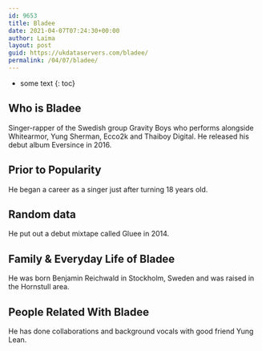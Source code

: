 ```yaml
---
id: 9653
title: Bladee
date: 2021-04-07T07:24:30+00:00
author: Laima
layout: post
guid: https://ukdataservers.com/bladee/
permalink: /04/07/bladee/
---
```


* some text
{: toc}


## Who is Bladee
                  
                  
                  
Singer-rapper of the Swedish group Gravity Boys who performs alongside Whitearmor, Yung Sherman, Ecco2k and Thaiboy Digital. He released his debut album Eversince in 2016.
                  
              
            
              
            
                
                
                
## Prior to Popularity
                  
                  
                  
He began a career as a singer just after turning 18 years old.
                  
              
            
              
            
                
                
                
## Random data
                  
                  
                  
He put out a debut mixtape called Gluee in 2014.
                  
              
            
              
            
                
                
                
## Family & Everyday Life of Bladee
                  
                  
                  
He was born Benjamin Reichwald in Stockholm, Sweden and was raised in the Hornstull area.
                  
              
            
              
            
                
                
                
## People Related With Bladee
                  
                  
                  
He has done collaborations and background vocals with good friend Yung Lean.
                  
              
            
              
            
                
              
            
              
              
            
            
              
            
          
          
          